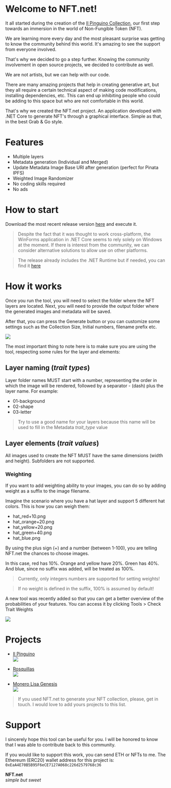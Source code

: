 # Welcome to NFT<area>.net!

It all started during the creation of the [Il Pinguino Collection](https://opensea.io/collection/ilpinguino), our first step towards an immersion in the world of Non-Fungible Token (NFT).

We are learning more every day and the most pleasant surprise was getting to know the community behind this world. It's amazing to see the support from everyone involved.

That's why we decided to go a step further.
Knowing the community involvement in open source projects, we decided to contribute as well.

We are not artists, but we can help with our code.

There are many amazing projects that help in creating generative art, but they all require a certain technical aspect of making code modifications, installing dependencies, etc. This can end up inhibiting people who could be adding to this space but who are not comfortable in this world.

That's why we created the NFT<area>.net project.
An application developed with .NET Core to generate NFT's through a graphical interface. Simple as that, in the best Grab & Go style.

# Features

 - Multiple layers
 - Metadata generation (Individual and Merged)
 - Update Metadata Image Base URI after generation (perfect for Pinata IPFS)
 - Weighted Image Randomizer
 - No coding skills required
 - No ads

# How to start
Download the most recent release version [here](https://github.com/ptedeschi/NFT.net/releases) and execute it.
> Despite the fact that it was thought to work cross-platform, the WinForms application in .NET Core seems to rely solely on Windows at the moment. If there is interest from the community, we can consider alternative solutions to allow use on other platforms.

> The release already includes the .NET Runtime but if needed, you can find it [here](https://dotnet.microsoft.com/download/dotnet/5.0/runtime?initial-os=windows)

# How it works
Once you run the tool, you will need to select the folder where the NFT layers are located. Next, you will need to provide the output folder where the generated images and metadata will be saved.

After that, you can press the Generate button or you can customize some settings such as the Collection Size, Initial numbers, filename prefix etc.

![](https://user-images.githubusercontent.com/6684508/134297322-618b1a15-17f6-4683-b65f-afc415b87768.png)

The most important thing to note here is to make sure you are using the tool, respecting some rules for the layer and elements:

## Layer naming (*trait types*)
Layer folder names MUST start with a number, representing the order in which the image will be rendered, followed by a separator - (dash) plus the layer name.
For example:
 - 01-background
 - 02-shape
 - 03-letter
 
> Try to use a good name for your layers because this name will be used to fill in the Metadata *trait_type* value

## Layer elements (*trait values*)
All images used to create the NFT MUST have the same dimensions (width and height). Subfolders are not supported.

### Weighting
If you want to add weighting ability to your images, you can do so by adding weight as a suffix to the image filename.

Imagine the scenario where you have a hat layer and support 5 different hat colors.
This is how you can weigh them:

- hat_red+10.png
- hat_orange+20.png
- hat_yellow+20.png
- hat_green+40.png
- hat_blue.png

By using the plus sign (+) and a number (between 1-100), you are telling NFT<area>.net the chances to choose images.

In this case, red has 10%.
Orange and yellow have 20%.
Green has 40%.
And blue, since no suffix was added, will be treated as 100%.

> Currently, only integers numbers are supported for setting weights!

> If no weight is defined in the suffix, 100% is assumed by default!

A new tool was recently added so that you can get a better overview of the probabilities of your features.
You can access it by clicking Tools > Check Trait Weights

![](https://user-images.githubusercontent.com/6684508/134296171-dd9966f8-20ed-4311-9502-0e16d0eb5c9e.png)

# Projects
- [Il Pinguino](https://opensea.io/collection/ilpinguino)  
![](https://lh3.googleusercontent.com/P6JybURJdbvL1QaMhIpGZJF4Hs5ypD3Sdq6ROErkbBZHkgGuTqNuibsXASi7affssffYU9BEXyKkS680qzLEzK6F-N6mqaGslJxQbx0=h600)

- [Rosquillas](https://opensea.io/collection/rosquillas)  
![](https://lh3.googleusercontent.com/Vdgy7zqiH64ezMOSx_uppYq1fTAtAsrrfQSYMuJ0ky07SmCOvEfkaMeZkfJJ575cqwd0VlxumTsFLUEAYefekDe3pCnTbcg1AmNPoQ=h600)

- [Monero Lisa Genesis](https://opensea.io/collection/monero-lisa-genesis)  
![](https://lh3.googleusercontent.com/xcytYnEuYaqeI0LSdyDviwOty-V1koW5RPJ_jObR23z1mEmN2k_Eu8Jxt-RzzLSAbz5gd_R4E5YyG0peBQF8rKznvlhxZsaV2VtcBA=h400)


> If you used NFT<area>.net to generate your NFT collection, please, get in touch.
I would love to add yours projects to this list.

# Support

I sincerely hope this tool can be useful for you.
I will be honored to know that I was able to contribute back to this community.

If you would like to support this work, you can send ETH or NFTs to me. The Ethereum (ERC20) wallet address for this project is: `0xEaA4E70B5B95F6eCE7127A068c226d2579768c36`

**NFT<area>.net**  
*simple but sweet*
